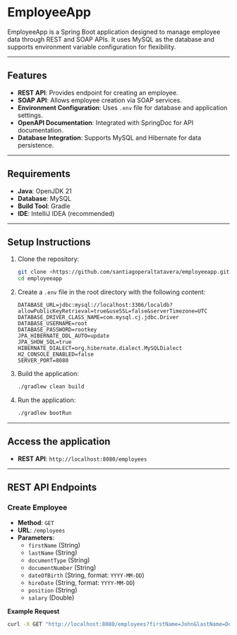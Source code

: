 # EmployeeApp

EmployeeApp is a Spring Boot application designed to manage employee data through REST and SOAP APIs. It uses MySQL as the database and supports environment variable configuration for flexibility.

---

## Features

-   **REST API**: Provides endpoint for creating an employee.
-   **SOAP API**: Allows employee creation via SOAP services.
-   **Environment Configuration**: Uses `.env` file for database and application settings.
-   **OpenAPI Documentation**: Integrated with SpringDoc for API documentation.
-   **Database Integration**: Supports MySQL and Hibernate for data persistence.

---

## Requirements

-   **Java**: OpenJDK 21
-   **Database**: MySQL
-   **Build Tool**: Gradle
-   **IDE**: IntelliJ IDEA (recommended)

---

## Setup Instructions

1.  Clone the repository:
    ```bash
    git clone <https://github.com/santiagoperaltatavera/employeeapp.git>
    cd employeeapp
    ```

2.  Create a `.env` file in the root directory with the following content:
    ```
    DATABASE_URL=jdbc:mysql://localhost:3306/localdb?allowPublicKeyRetrieval=true&useSSL=false&serverTimezone=UTC
    DATABASE_DRIVER_CLASS_NAME=com.mysql.cj.jdbc.Driver
    DATABASE_USERNAME=root
    DATABASE_PASSWORD=rootkey
    JPA_HIBERNATE_DDL_AUTO=update
    JPA_SHOW_SQL=true
    HIBERNATE_DIALECT=org.hibernate.dialect.MySQLDialect
    H2_CONSOLE_ENABLED=false
    SERVER_PORT=8080
    ```

3.  Build the application:
    ```bash
    ./gradlew clean build
    ```

4.  Run the application:
    ```bash
    ./gradlew bootRun
    ```

---

## Access the application

-   **REST API**: `http://localhost:8080/employees`

---

## REST API Endpoints

### Create Employee

-   **Method**: `GET`
-   **URL**: `/employees`
-   **Parameters**:
    -   `firstName` (String)
    -   `lastName` (String)
    -   `documentType` (String)
    -   `documentNumber` (String)
    -   `dateOfBirth` (String, format: `YYYY-MM-DD`)
    -   `hireDate` (String, format: `YYYY-MM-DD`)
    -   `position` (String)
    -   `salary` (Double)

**Example Request**

```bash
curl -X GET "http://localhost:8080/employees?firstName=John&lastName=Doe&documentType=ID&documentNumber=12345&dateOfBirth=1990-01-01&hireDate=2023-01-01&position=Developer&salary=50000"
